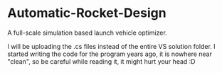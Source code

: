 # Automatic-Rocket-Design
A full-scale simulation based launch vehicle optimizer.

I will be uploading the .cs files instead of the entire VS solution folder. 
I started writing the code for the program years ago, it is nowhere near "clean", so be careful while reading it, it might hurt your head :D
